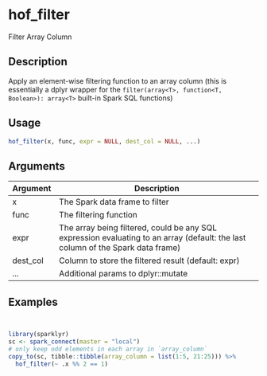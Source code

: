 # hof_filter


Filter Array Column




## Description

Apply an element-wise filtering function to an array column
(this is essentially a dplyr wrapper for the
``filter(array<T>, function<T, Boolean>): array<T>`` built-in Spark SQL functions)





## Usage
```r
hof_filter(x, func, expr = NULL, dest_col = NULL, ...)
```




## Arguments


Argument      |Description
------------- |----------------
x | The Spark data frame to filter
func | The filtering function
expr | The array being filtered, could be any SQL expression evaluating to an array (default: the last column of the Spark data frame)
dest_col | Column to store the filtered result (default: expr)
... | Additional params to dplyr::mutate






## Examples

```r


library(sparklyr)
sc <- spark_connect(master = "local")
# only keep odd elements in each array in `array_column`
copy_to(sc, tibble::tibble(array_column = list(1:5, 21:25))) %>%
  hof_filter(~ .x %% 2 == 1)

```





